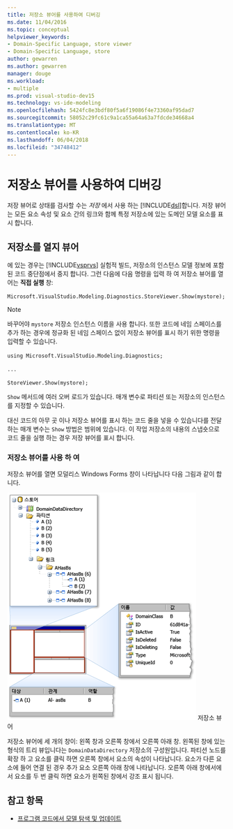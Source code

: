 ```yaml
---
title: 저장소 뷰어를 사용하여 디버깅
ms.date: 11/04/2016
ms.topic: conceptual
helpviewer_keywords:
- Domain-Specific Language, store viewer
- Domain-Specific Language, store
author: gewarren
ms.author: gewarren
manager: douge
ms.workload:
- multiple
ms.prod: visual-studio-dev15
ms.technology: vs-ide-modeling
ms.openlocfilehash: 5424fc8e3bdf80f5a6f19086f4e73360af95dad7
ms.sourcegitcommit: 58052c29fc61c9a1ca55a64a63a7fdcde34668a4
ms.translationtype: MT
ms.contentlocale: ko-KR
ms.lasthandoff: 06/04/2018
ms.locfileid: "34748412"
---
```

# <a name="debugging-by-using-the-store-viewer"></a>저장소 뷰어를 사용하여 디버깅
저장 뷰어로 상태를 검사할 수는 *저장* 에서 사용 하는 [!INCLUDE[dsl](../modeling/includes/dsl_md.md)]합니다. 저장 뷰어는 모든 요소 속성 및 요소 간의 링크와 함께 특정 저장소에 있는 도메인 모델 요소를 표시 합니다.

## <a name="opening-store-viewer"></a>저장소를 열지 뷰어
 에 있는 경우는 [!INCLUDE[vsprvs](../code-quality/includes/vsprvs_md.md)] 실험적 빌드, 저장소의 인스턴스 모델 정보에 포함 된 코드 중단점에서 중지 합니다. 그런 다음에 다음 명령을 입력 하 여 저장소 뷰어를 열어는 **직접 실행** 창:

```
Microsoft.VisualStudio.Modeling.Diagnostics.StoreViewer.Show(mystore);
```

> [!NOTE]
>  바꾸어야 `mystore` 저장소 인스턴스 이름을 사용 합니다. 또한 코드에 네임 스페이스를 추가 하는 경우에 정규화 된 네임 스페이스 없이 저장소 뷰어를 표시 하기 위한 명령을 입력할 수 있습니다.
>
>  `using Microsoft.VisualStudio.Modeling.Diagnostics;`
>
>  `...`
>
>  `StoreViewer.Show(mystore);`

 `Show` 메서드에 여러 오버 로드가 있습니다. 매개 변수로 파티션 또는 저장소의 인스턴스를 지정할 수 있습니다.

 대신 코드의 아무 곳 이나 저장소 뷰어를 표시 하는 코드 줄을 넣을 수 있습니다를 전달 하는 매개 변수는 `Show` 방법은 범위에 있습니다. 이 작업 저장소의 내용의 스냅숏으로 코드 줄을 실행 하는 경우 저장 뷰어를 표시 합니다.

### <a name="using-store-viewer"></a>저장소 뷰어를 사용 하 여
 저장소 뷰어를 열면 모덜리스 Windows Forms 창이 나타납니다 다음 그림과 같이 합니다.

 ![](../modeling/media/storeviewer2.png) 저장소 뷰어

 저장소 뷰어에 세 개의 창이: 왼쪽 창과 오른쪽 창에서 오른쪽 아래 창. 왼쪽된 창에 있는 형식의 트리 뷰입니다는 `DomainDataDirectory` 저장소의 구성원입니다. 파티션 노드를 확장 하 고 요소를 클릭 하면 오른쪽 창에서 요소의 속성이 나타납니다. 요소가 다른 요소에 들어 연결 된 경우 추가 요소 오른쪽 아래 창에 나타납니다. 오른쪽 아래 창에서에서 요소를 두 번 클릭 하면 요소가 왼쪽된 창에서 강조 표시 됩니다.

## <a name="see-also"></a>참고 항목

- [프로그램 코드에서 모델 탐색 및 업데이트](../modeling/navigating-and-updating-a-model-in-program-code.md)